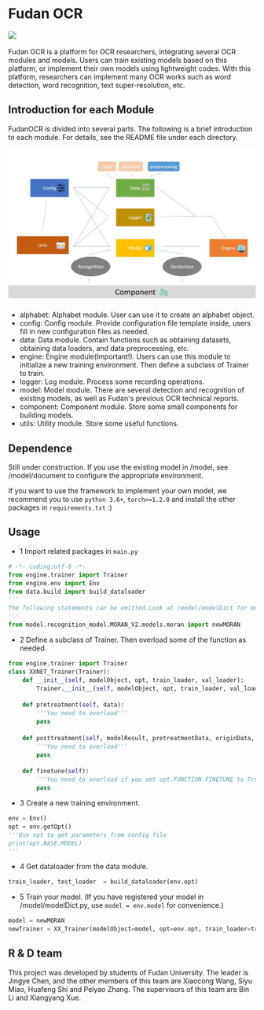 # Fudan OCR

![](https://img.shields.io/badge/version-1.0.0-green)

Fudan OCR is a platform for OCR researchers, 
integrating several OCR modules and models. 
Users can train existing models based on this platform, 
or implement their own models using lightweight codes.
With this platform, researchers can implement many OCR works such as 
word detection, word recognition, text super-resolution, etc.

## Introduction for each Module
FudanOCR is divided into several parts. 
The following is a brief introduction to each module. 
For details, see the README file under each directory.

<div align=center><img src="./images/architecture.jpeg"></div>

- alphabet: Alphabet module. User can use it to create an alphabet object.
- config: Config module. Provide configuration file template inside, users fill in new configuration files as needed.
- data: Data module. Contain functions such as obtaining datasets, obtaining data loaders, and data preprocessing, etc.
- engine: Engine module(Important!). Users can use this module to initialize a new training environment. Then define a subclass of Trainer to train.
- logger: Log module. Process some recording operations. 
- model: Model module. There are several detection and recognition of existing models, as well as Fudan's previous OCR technical reports.
- component: Component module. Store some small components for building models.
- utils: Utility module. Store some useful functions.

## Dependence
Still under construction. If you use the existing model in /model, see 
 /model/document to configure the appropriate environment. 
 
If you want to use the framework to implement your own model, 
we recommend you to use `python 3.6+`, `torch>=1.2.0` and install the other packages in 
`requirements.txt` :)

## Usage

- 1 Import related packages in `main.py`

```python
# -*- coding:utf-8 -*-
from engine.trainer import Trainer
from engine.env import Env
from data.build import build_dataloader
'''
The following statements can be omitted.Look at /model/modelDict for more details
'''
from model.recognition_model.MORAN_V2.models.moran import newMORAN
```

- 2 Define a subclass of Trainer. Then overload some of the function as needed.
```python
from engine.trainer import Trainer
class XXNET_Trainer(Trainer):
    def __init__(self, modelObject, opt, train_loader, val_loader):
        Trainer.__init__(self, modelObject, opt, train_loader, val_loader)

    def pretreatment(self, data):
        '''You need to overload'''
        pass

    def posttreatment(self, modelResult, pretreatmentData, originData, test=False):
        '''You need to overload'''
        pass

    def finetune(self):
        '''You need to overload if you set opt.FUNCTION.FINETUNE to True'''
        pass
```
- 3 Create a new training environment.
```python
env = Env()
opt = env.getOpt() 
'''Use opt to get parameters from config file
print(opt.BASE.MODEL)
'''
```
- 4 Get dataloader from the data module.
```python
train_loader, test_loader  = build_dataloader(env.opt)
```

- 5 Train your model. (If you have registered your model in /model/modelDict.py, use `model = env.model` for convenience.)
```python
model = newMORAN
newTrainer = XX_Trainer(modelObject=model, opt=env.opt, train_loader=train_loader, val_loader=test_loader).train()
```

## R & D team
This project was developed by students of Fudan University. The leader is Jingye Chen, and the other members of this team are Xiaocong Wang, Siyu Miao, Huafeng Shi and Peiyao Zhang.
The supervisors of this team are Bin Li and Xiangyang Xue. 